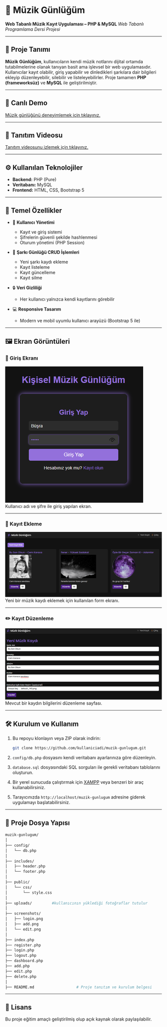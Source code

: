 # 🎵 Müzik Günlüğüm

**Web Tabanlı Müzik Kayıt Uygulaması – PHP & MySQL**
*Web Tabanlı Programlama Dersi Projesi*

---

## 📌 Proje Tanımı

**Müzik Günlüğüm**, kullanıcıların kendi müzik notlarını dijital ortamda tutabilmelerine olanak tanıyan basit ama işlevsel bir web uygulamasıdır. Kullanıcılar kayıt olabilir, giriş yapabilir ve dinledikleri şarkılara dair bilgileri ekleyip düzenleyebilir, silebilir ve listeleyebilirler.
Proje tamamen **PHP (frameworksüz)** ve **MySQL** ile geliştirilmiştir.

---
## 🔗 Canlı Demo

[Müzik günlüğünü deneyimlemek için tıklayınız.](http://95.130.171.20/~st23360859076)

---

## 🎥 Tanıtım Videosu

[Tanıtım videosunu izlemek için tıklayınız.](https://youtu.be/w0t9gJrddkE?si=c_j1LeMblF2hhRMv)

---

## ⚙️ Kullanılan Teknolojiler

* **Backend:** PHP (Pure)
* **Veritabanı:** MySQL
* **Frontend:** HTML, CSS, Bootstrap 5

---

## 🚀 Temel Özellikler

* 🔐 **Kullanıcı Yönetimi**

  * Kayıt ve giriş sistemi
  * Şifrelerin güvenli şekilde hashlenmesi
  * Oturum yönetimi (PHP Session)

* 📄 **Şarkı Günlüğü CRUD İşlemleri**

  * Yeni şarkı kaydı ekleme
  * Kayıt listeleme
  * Kayıt güncelleme
  * Kayıt silme

* 🔒 **Veri Gizliliği**

  * Her kullanıcı yalnızca kendi kayıtlarını görebilir

* 💻 **Responsive Tasarım**

  * Modern ve mobil uyumlu kullanıcı arayüzü (Bootstrap 5 ile)

---

## 🖼️ Ekran Görüntüleri

### 🔐 Giriş Ekranı
![Giriş](screenshots/login.png)  
Kullanıcı adı ve şifre ile giriş yapılan ekran.

---

### 📝 Kayıt Ekleme
![Kayıt Ekleme](screenshots/add.png)  
Yeni bir müzik kaydı eklemek için kullanılan form ekranı.

---

### ✏️ Kayıt Düzenleme
![Kayıt Düzenleme](screenshots/edit.png)  
Mevcut bir kaydın bilgilerini düzenleme sayfası.

---

## 🛠️ Kurulum ve Kullanım

1. Bu repoyu klonlayın veya ZIP olarak indirin:

   ```bash
   git clone https://github.com/kullaniciadi/muzik-gunlugum.git
   ```
2. `config/db.php` dosyasını kendi veritabanı ayarlarınıza göre düzenleyin.
3. `database.sql` dosyasındaki SQL sorguları ile gerekli veritabanı tablolarını oluşturun.
4. Bir yerel sunucuda çalıştırmak için [XAMPP](https://www.apachefriends.org/index.html) veya benzeri bir araç kullanabilirsiniz.
5. Tarayıcınızda `http://localhost/muzik-gunlugum` adresine giderek uygulamayı başlatabilirsiniz.

---

## 📁 Proje Dosya Yapısı

```bash
muzik-gunlugum/
│
├── config/
│   └── db.php
│
├── includes/
│   ├── header.php
│   └── footer.php
│
├── public/
│   └── css/
│       └── style.css
│
├── uploads/         #kullanıcının yüklediği fotoğraflar tutulur
│
├── screenshots/
│   ├── login.png
│   ├── add.png
│   └── edit.png      
│
├── index.php
├── register.php
├── login.php
├── logout.php
├── dashboard.php
├── add.php
├── edit.php
├── delete.php
│
├── README.md                   # Proje tanıtım ve kurulum belgesi
```

---

## 📝 Lisans

Bu proje eğitim amaçlı geliştirilmiş olup açık kaynak olarak paylaşılabilir.
